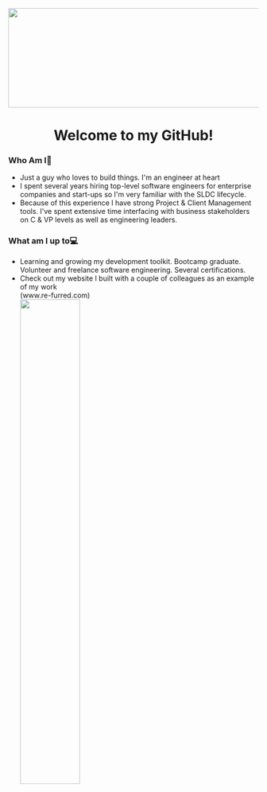 <div align="center"><img src="https://user-images.githubusercontent.com/127683817/281920082-863a7c5e-1ea3-4091-92ac-c9686d255b44.jpg" width="800" height="200"></div>
<div align="center"><H1 style="text-align:center">Welcome to my GitHub!</H1></div>

<h3>Who Am I🤔</h3>
<ul>
<li>Just a guy who loves to build things.  I'm an engineer at heart</li>
<li>I spent several years hiring top-level software engineers for enterprise companies and start-ups so I'm very familiar with the SLDC lifecycle.</li>
<li>Because of this experience I have strong Project & Client Management tools.  I've spent extensive time interfacing with business stakeholders on C & VP levels as well as engineering leaders.</li>
</ul>
<h3>What am I up to💻</h3>
<ul>
<li>Learning and growing my development toolkit.  Bootcamp graduate.  Volunteer and freelance software engineering.  Several certifications. </li>
<li>Check out my website I built with a couple of colleagues as an example of my work </li>
  (www.re-furred.com)
  <br>
  <img src="https://github.com/jnomad21/jnomad21/assets/127683817/f11dda33-9d56-4395-9114-f51e099d3488" width="50%">
</ul>
<!--
**jnomad21/jnomad21** is a ✨ _special_ ✨ repository because its `README.md` (this file) appears on your GitHub profile.

Here are some ideas to get you started:

- 🔭 I’m currently working on ...
- 🌱 I’m currently learning ...
- 👯 I’m looking to collaborate on ...
- 🤔 I’m looking for help with ...
- 💬 Ask me about ...
- 📫 How to reach me: ...
- 😄 Pronouns: ...
- ⚡ Fun fact: ...
-->
